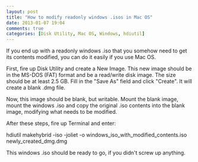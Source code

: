 ```yaml
---
layout: post
title: "How to modify readonly windows .isos in Mac OS"
date: 2013-01-07 19:04
comments: true
categories: [Disk Utility, Mac OS, Windows, hdiutil]
---
```


If you end up with a readonly windows .iso that you somehow
need to get its contents modified, you can do it easily
if you use Mac OS.

First, fire up Disk Utility and create a New Image.
This new image should be in the MS-DOS (FAT) format
and be a read/write disk image. The size should be at least 2.5 GB.
Fill in the "Save As" field and click "Create".
It will create a blank .dmg file.

Now, this image should be blank, but writable. Mount the
blank image, mount the windows .iso and
copy the original .iso contents into the blank image, modifying
what needs to be modified.

After these steps, fire up Terminal and enter:

hdiutil makehybrid -iso -joliet -o windows_iso_with_modified_contents.iso newly_created_dmg.dmg

This windows .iso should be ready to go, if you didn't screw up anything.

